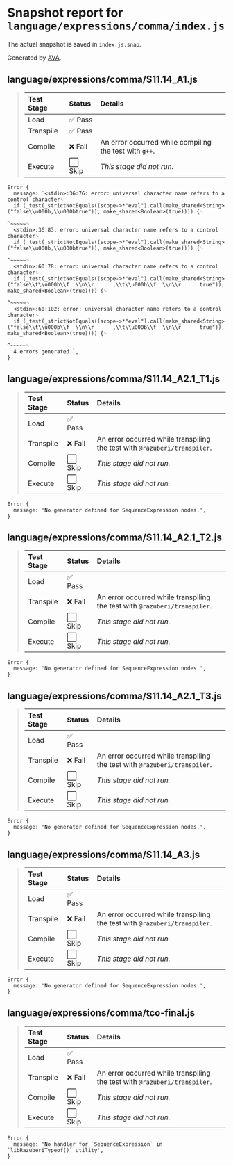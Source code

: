 # Snapshot report for `language/expressions/comma/index.js`

The actual snapshot is saved in `index.js.snap`.

Generated by [AVA](https://avajs.dev).

## language/expressions/comma/S11.14_A1.js

> | Test Stage | Status | Details |
> | :-- | :-- | :-- |
> | Load | ✅ Pass |  |
> | Transpile | ✅ Pass |  |
> | Compile | ❌ Fail | An error occurred while compiling the test with `g++`. |
> | Execute | ⬜ Skip | *This stage did not run.* |

    Error {
      message: `<stdin>:36:76: error: universal character name refers to a control character␊
      if (_test(_strictNotEquals((scope->*"eval").call(make_shared<String>("false\\u000b,\\u000btrue")), make_shared<Boolean>(true)))) {␊
                                                                                 ^~~~~~␊
      <stdin>:36:83: error: universal character name refers to a control character␊
      if (_test(_strictNotEquals((scope->*"eval").call(make_shared<String>("false\\u000b,\\u000btrue")), make_shared<Boolean>(true)))) {␊
                                                                                        ^~~~~~␊
      <stdin>:60:78: error: universal character name refers to a control character␊
      if (_test(_strictNotEquals((scope->*"eval").call(make_shared<String>("false\\t\\u000b\\f  \\n\\r      ,\\t\\u000b\\f  \\n\\r      true")), make_shared<Boolean>(true)))) {␊
                                                                                   ^~~~~~␊
      <stdin>:60:102: error: universal character name refers to a control character␊
      if (_test(_strictNotEquals((scope->*"eval").call(make_shared<String>("false\\t\\u000b\\f  \\n\\r      ,\\t\\u000b\\f  \\n\\r      true")), make_shared<Boolean>(true)))) {␊
                                                                                                      ^~~~~~␊
      4 errors generated.`,
    }

## language/expressions/comma/S11.14_A2.1_T1.js

> | Test Stage | Status | Details |
> | :-- | :-- | :-- |
> | Load | ✅ Pass |  |
> | Transpile | ❌ Fail | An error occurred while transpiling the test with `@razuberi/transpiler`. |
> | Compile | ⬜ Skip | *This stage did not run.* |
> | Execute | ⬜ Skip | *This stage did not run.* |

    Error {
      message: 'No generator defined for SequenceExpression nodes.',
    }

## language/expressions/comma/S11.14_A2.1_T2.js

> | Test Stage | Status | Details |
> | :-- | :-- | :-- |
> | Load | ✅ Pass |  |
> | Transpile | ❌ Fail | An error occurred while transpiling the test with `@razuberi/transpiler`. |
> | Compile | ⬜ Skip | *This stage did not run.* |
> | Execute | ⬜ Skip | *This stage did not run.* |

    Error {
      message: 'No generator defined for SequenceExpression nodes.',
    }

## language/expressions/comma/S11.14_A2.1_T3.js

> | Test Stage | Status | Details |
> | :-- | :-- | :-- |
> | Load | ✅ Pass |  |
> | Transpile | ❌ Fail | An error occurred while transpiling the test with `@razuberi/transpiler`. |
> | Compile | ⬜ Skip | *This stage did not run.* |
> | Execute | ⬜ Skip | *This stage did not run.* |

    Error {
      message: 'No generator defined for SequenceExpression nodes.',
    }

## language/expressions/comma/S11.14_A3.js

> | Test Stage | Status | Details |
> | :-- | :-- | :-- |
> | Load | ✅ Pass |  |
> | Transpile | ❌ Fail | An error occurred while transpiling the test with `@razuberi/transpiler`. |
> | Compile | ⬜ Skip | *This stage did not run.* |
> | Execute | ⬜ Skip | *This stage did not run.* |

    Error {
      message: 'No generator defined for SequenceExpression nodes.',
    }

## language/expressions/comma/tco-final.js

> | Test Stage | Status | Details |
> | :-- | :-- | :-- |
> | Load | ✅ Pass |  |
> | Transpile | ❌ Fail | An error occurred while transpiling the test with `@razuberi/transpiler`. |
> | Compile | ⬜ Skip | *This stage did not run.* |
> | Execute | ⬜ Skip | *This stage did not run.* |

    Error {
      message: 'No handler for `SequenceExpression` in `libRazuberiTypeof()` utility',
    }
